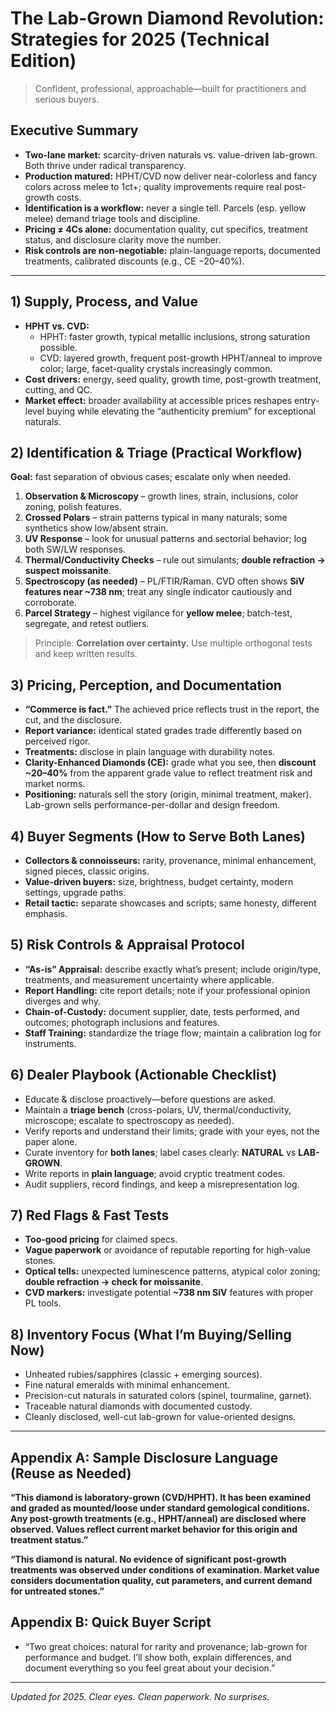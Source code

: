 # The Lab-Grown Diamond Revolution: Strategies for 2025 (Technical Edition)

> Confident, professional, approachable—built for practitioners and serious buyers.

## Executive Summary
- **Two-lane market:** scarcity-driven naturals vs. value-driven lab-grown. Both thrive under radical transparency.  
- **Production matured:** HPHT/CVD now deliver near-colorless and fancy colors across melee to 1ct+; quality improvements require real post-growth costs.  
- **Identification is a workflow:** never a single tell. Parcels (esp. yellow melee) demand triage tools and discipline.  
- **Pricing ≠ 4Cs alone:** documentation quality, cut specifics, treatment status, and disclosure clarity move the number.  
- **Risk controls are non-negotiable:** plain-language reports, documented treatments, calibrated discounts (e.g., CE −20–40%).  

---

## 1) Supply, Process, and Value
- **HPHT vs. CVD:**  
  - HPHT: faster growth, typical metallic inclusions, strong saturation possible.  
  - CVD: layered growth, frequent post-growth HPHT/anneal to improve color; large, facet-quality crystals increasingly common.  
- **Cost drivers:** energy, seed quality, growth time, post-growth treatment, cutting, and QC.  
- **Market effect:** broader availability at accessible prices reshapes entry-level buying while elevating the “authenticity premium” for exceptional naturals.

## 2) Identification & Triage (Practical Workflow)
**Goal:** fast separation of obvious cases; escalate only when needed.

1. **Observation & Microscopy** – growth lines, strain, inclusions, color zoning, polish features.  
2. **Crossed Polars** – strain patterns typical in many naturals; some synthetics show low/absent strain.  
3. **UV Response** – look for unusual patterns and sectorial behavior; log both SW/LW responses.  
4. **Thermal/Conductivity Checks** – rule out simulants; **double refraction → suspect moissanite**.  
5. **Spectroscopy (as needed)** – PL/FTIR/Raman. CVD often shows **SiV features near ~738 nm**; treat any single indicator cautiously and corroborate.  
6. **Parcel Strategy** – highest vigilance for **yellow melee**; batch-test, segregate, and retest outliers.

> Principle: **Correlation over certainty.** Use multiple orthogonal tests and keep written results.

## 3) Pricing, Perception, and Documentation
- **“Commerce is fact.”** The achieved price reflects trust in the report, the cut, and the disclosure.  
- **Report variance:** identical stated grades trade differently based on perceived rigor.  
- **Treatments:** disclose in plain language with durability notes.  
- **Clarity-Enhanced Diamonds (CE):** grade what you see, then **discount ~20–40%** from the apparent grade value to reflect treatment risk and market norms.  
- **Positioning:** naturals sell the story (origin, minimal treatment, maker). Lab-grown sells performance-per-dollar and design freedom.

## 4) Buyer Segments (How to Serve Both Lanes)
- **Collectors & connoisseurs:** rarity, provenance, minimal enhancement, signed pieces, classic origins.  
- **Value-driven buyers:** size, brightness, budget certainty, modern settings, upgrade paths.  
- **Retail tactic:** separate showcases and scripts; same honesty, different emphasis.

## 5) Risk Controls & Appraisal Protocol
- **“As-is” Appraisal:** describe exactly what’s present; include origin/type, treatments, and measurement uncertainty where applicable.  
- **Report Handling:** cite report details; note if your professional opinion diverges and why.  
- **Chain-of-Custody:** document supplier, date, tests performed, and outcomes; photograph inclusions and features.  
- **Staff Training:** standardize the triage flow; maintain a calibration log for instruments.

## 6) Dealer Playbook (Actionable Checklist)
- Educate & disclose proactively—before questions are asked.  
- Maintain a **triage bench** (cross-polars, UV, thermal/conductivity, microscope; escalate to spectroscopy as needed).  
- Verify reports and understand their limits; grade with your eyes, not the paper alone.  
- Curate inventory for **both lanes**; label cases clearly: **NATURAL** vs **LAB-GROWN**.  
- Write reports in **plain language**; avoid cryptic treatment codes.  
- Audit suppliers, record findings, and keep a misrepresentation log.

## 7) Red Flags & Fast Tests
- **Too-good pricing** for claimed specs.  
- **Vague paperwork** or avoidance of reputable reporting for high-value stones.  
- **Optical tells:** unexpected luminescence patterns, atypical color zoning; **double refraction → check for moissanite**.  
- **CVD markers:** investigate potential **~738 nm SiV** features with proper PL tools.

## 8) Inventory Focus (What I’m Buying/Selling Now)
- Unheated rubies/sapphires (classic + emerging sources).  
- Fine natural emeralds with minimal enhancement.  
- Precision-cut naturals in saturated colors (spinel, tourmaline, garnet).  
- Traceable natural diamonds with documented custody.  
- Cleanly disclosed, well-cut lab-grown for value-oriented designs.

---

## Appendix A: Sample Disclosure Language (Reuse as Needed)
**“This diamond is laboratory-grown (CVD/HPHT). It has been examined and graded as mounted/loose under standard gemological conditions. Any post-growth treatments (e.g., HPHT/anneal) are disclosed where observed. Values reflect current market behavior for this origin and treatment status.”**

**“This diamond is natural. No evidence of significant post-growth treatments was observed under conditions of examination. Market value considers documentation quality, cut parameters, and current demand for untreated stones.”**

## Appendix B: Quick Buyer Script
- “Two great choices: natural for rarity and provenance; lab-grown for performance and budget. I’ll show both, explain differences, and document everything so you feel great about your decision.”

---

*Updated for 2025. Clear eyes. Clean paperwork. No surprises.*
